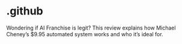 # .github
Wondering if AI Franchise is legit? This review explains how Michael Cheney’s $9.95 automated system works and who it’s ideal for.
